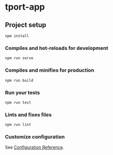 # tport-app

## Project setup

```npm
npm install
```

### Compiles and hot-reloads for development

```npm
npm run serve
```

### Compiles and minifies for production

```npm
npm run build
```

### Run your tests

```npm
npm run test
```

### Lints and fixes files

```npm
npm run lint
```

### Customize configuration

See [Configuration Reference](https://cli.vuejs.org/config/).

